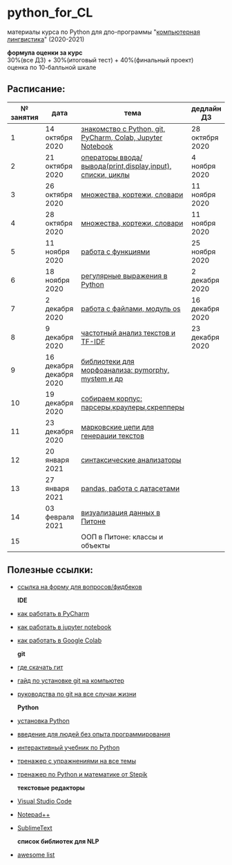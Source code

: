 # python_for_CL
материалы курса по Python для дпо-программы "[компьютерная лингвистика](https://addenda.hse.ru/computational-linguistics)" (2020-2021)

**формула оценки за курс**<br>
30%(все ДЗ) + 30%(итоговый тест) + 40%(финальный проект)<br>
оценка по 10-балльной шкале
  
## Расписание: 

|№ занятия|дата|тема|дедлайн ДЗ|
|-|-|-|-|
|1|14 октября 2020|[знакомство с Python, git, PyCharm, Colab, Jupyter Notebook](https://github.com/nstsj/python_for_CL/tree/master/class1)|28 октября 2020|
|2|21 октября 2020|[операторы ввода/вывода(print,display,input), списки, циклы](https://github.com/nstsj/python_for_CL/tree/master/io%2C%20lists%2C%20cycles)|4 ноября 2020|
|3|26 октября 2020|[множества, кортежи, словари](https://github.com/nstsj/python_for_CL/tree/master/sets%2C%20tuples%2C%20dicts)|11 ноября 2020|
|4|28 октября 2020|[множества, кортежи, словари](https://github.com/nstsj/python_for_CL/tree/master/sets%2C%20tuples%2C%20dicts)|11 ноября 2020|
|5|11 ноября 2020|[работа с функциями](https://github.com/nstsj/python_for_CL/tree/master/functions)|25 ноября 2020|
|6|18 ноября 2020|[регулярные выражения в Python](https://github.com/nstsj/python_for_CL/tree/master/regexes)|2 декабря 2020|
|7|2 декабря 2020|[работа с файлами, модуль os](https://github.com/nstsj/python_for_CL/tree/master/files%20and%20system)|16 декабря 2020|
|8|9 декабря 2020|[частотный анализ текстов и TF-IDF](https://github.com/sjut/DPO_Materials/blob/master/%D0%9F%D1%80%D0%B0%D0%BA%D1%82%D0%B8%D1%87%D0%B5%D1%81%D0%BA%D0%B8%D0%B5%20%D0%B7%D0%B0%D0%BD%D1%8F%D1%82%D0%B8%D1%8F/freq_analysis_tf_idf.ipynb)|23 декабря 2020|
|9|16 декабря декабря 2020|[библиотеки для морфоанализа: pymorphy, mystem и др](https://github.com/nstsj/python_for_CL/tree/master/morpho-analysis)||
|10|19 декабря 2020|[собираем корпус: парсеры,краулеры,скрепперы](https://github.com/nstsj/python_for_CL/tree/master/data_parsers)||
|11|23 декабря 2020|[марковские цепи для генерации текстов](https://github.com/nstsj/python_for_CL/tree/master/markov_textgen)|||
|12|20 января 2021|[синтаксические анализаторы](https://github.com/nstsj/python_for_CL/tree/master/syntax_parsing)||
|13|27 января 2021|[pandas, работа с датасетами](https://github.com/nstsj/python_for_CL/tree/master/pandas)||
|14|03 февраля 2021|[визуализация данных в Питоне](https://github.com/nstsj/python_for_CL/blob/master/dataviz/python_viz_mpl_seaborn.ipynb)||
|15||ООП в Питоне: классы и объекты|||


## Полезные ссылки:

* [ссылка на форму для вопросов/фидбеков](https://forms.gle/3aycLhcVfpPmZCA77)<br>

  **IDE**
* [как работать в PyCharm](https://py-charm.blogspot.com/2017/09/blog-post.html)
* [как работать в jupyter notebook](https://devpractice.ru/python-lesson-6-work-in-jupyter-notebook/)
* [как работать в Google Colab](https://towardsdatascience.com/getting-started-with-google-colab-f2fff97f594c) <br>

  **git**
* [где скачать гит](https://git-scm.com/downloads)
* [гайд по установке git на компьютер](https://githowto.com/ru)
* [руководства по git на все случаи жизни](https://guides.github.com/) <br>

  **Python**
* [установка Python](https://www.python.org/downloads/)
* [введение для людей без опыта программирования](https://wiki.python.org/moin/BeginnersGuide/NonProgrammers)
* [интерактивный учебник по Python](https://snakify.org/ru)
* [тренажер с упражнениями на все темы](https://www.w3resource.com/python-exercises/python-basic-exercises.php) 
* [тренажер по Python и математике от Stepik](https://stepik.org/course/3356/promo#toc) <br>

  **текстовые редакторы**
* [Visual Studio Code](https://code.visualstudio.com/)
* [Notepad++](https://notepad-plus-plus.org/downloads/v7.7.1/)
* [SublimeText](https://www.sublimetext.com/3) <br>


  **список библиотек для NLP**
* [awesome list](https://github.com/keon/awesome-nlp#user-content-python)
